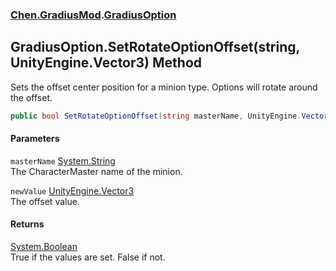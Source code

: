 ### [Chen.GradiusMod](./neHTXX+yFsk1RpXqjkv9zg.md 'Chen.GradiusMod').[GradiusOption](./RwcUdzMZ2GhU3X3ywDzKbQ.md 'Chen.GradiusMod.GradiusOption')
## GradiusOption.SetRotateOptionOffset(string, UnityEngine.Vector3) Method
Sets the offset center position for a minion type. Options will rotate around the offset.  
```csharp
public bool SetRotateOptionOffset(string masterName, UnityEngine.Vector3 newValue);
```
#### Parameters
<a name='+Sq5apE7zz8Kr8iFUZHHZQ'></a>
`masterName` [System.String](https://docs.microsoft.com/en-us/dotnet/api/System.String 'System.String')  
The CharacterMaster name of the minion.  
  
<a name='tw8wxCfbbCXVFyo50R+dqw'></a>
`newValue` [UnityEngine.Vector3](https://docs.microsoft.com/en-us/dotnet/api/UnityEngine.Vector3 'UnityEngine.Vector3')  
The offset value.  
  
#### Returns
[System.Boolean](https://docs.microsoft.com/en-us/dotnet/api/System.Boolean 'System.Boolean')  
True if the values are set. False if not.  
